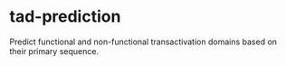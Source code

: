 # tad-prediction
Predict functional and non-functional transactivation domains based on their primary sequence.
